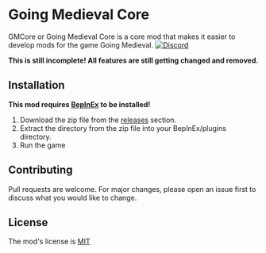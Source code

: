 # Going Medieval Core
GMCore or Going Medieval Core is a core mod that makes it easier to develop mods for the game Going Medieval.
[![Discord](https://img.shields.io/badge/Discord-Going%20Medieval%20Modding-blue?style=for-the-badge&logo=discord)](https://discord.gg/3nwPCtfW)

**This is still incomplete! All features are still getting changed and removed.**

## Installation
**This mod requires [BepInEx](https://github.com/BepInEx/BepInEx/releases) to be installed!**

 1. Download the zip file from the [releases](https://github.com/AtiLion/GM_Core/releases) section.
 2. Extract the directory from the zip file into your BepInEx/plugins directory.
 3. Run the game

## Contributing
Pull requests are welcome. For major changes, please open an issue first to discuss what you would like to change.

## License
The mod's license is [MIT](https://choosealicense.com/licenses/mit)